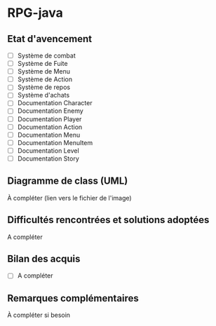 # RPG-java

## Etat d'avencement

- [ ] Système de combat
- [ ] Système de Fuite
- [ ] Système de Menu
- [ ] Système de Action
- [ ] Système de repos
- [ ] Système d'achats
- [ ] Documentation Character
- [ ] Documentation Enemy
- [ ] Documentation Player
- [ ] Documentation Action
- [ ] Documentation Menu
- [ ] Documentation MenuItem
- [ ] Documentation Level
- [ ] Documentation Story

## Diagramme de class (UML)

À compléter (lien vers le fichier de l'image)

## Difficultés rencontrées et solutions adoptées

A compléter

## Bilan des acquis

- [ ] A compléter

## Remarques complémentaires

À compléter si besoin